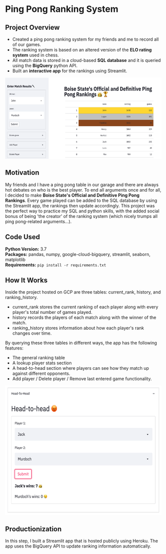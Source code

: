# Ping Pong Ranking System
## Project Overview
* Created a ping pong ranking system for my friends and me to record all of our games.
* The ranking system is based on an altered version of the **ELO rating system** used in chess. 
* All match data is stored in a cloud-based **SQL database** and it is queried using the **BigQuery** python API.
* Built an **interactive app** for the rankings using Streamlit.

<p align="center">
<img src="https://github.com/jackmleitch/PingPongRank/blob/main/input/ranking.png" width="600" height="262">
</p>

## Motivation
My friends and I have a ping pong table in our garage and there are always hot debates on who is the best player. To end all arguments once and for all, I decided to make **Boise State's Official and Definitive Ping Pong Rankings**. Every game played can be added to the SQL database by using the Streamlit app, the rankings then update accordingly. This project was the perfect way to practice my SQL and python skills, with the added social bonus of being 'the creator' of the ranking system (which nicely trumps all ping pong-related arguments…).

## Code Used 
**Python Version:** 3.7 \
**Packages:** pandas, numpy, google-cloud-bigquery, streamlit, seaborn, matplotlib \
**Requirements:** ```pip install -r requirements.txt```

## How It Works
Inside the project hosted on GCP are three tables: current_rank, history, and ranking_history. 
* current_rank stores the current ranking of each player along with every player's total number of games played.
* history records the players of each match along with the winner of the match.
* ranking_history stores information about how each player's rank changes over time.

By querying these three tables in different ways, the app has the following features:
* The general ranking table 
* A lookup player stats section
* A head-to-head section where players can see how they match up against different opponents.
* Add player / Delete player / Remove last entered game functionality.

<p align="center">
<img src="https://github.com/jackmleitch/PingPongRank/blob/main/input/head2head.png" width="600" height="418">
</p>

## Productionization
In this step, I built a Streamlit app that is hosted publicly using Heroku. The app uses the BigQuery API to update ranking information automatically.
